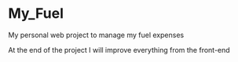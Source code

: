 # My_Fuel
My personal web project to manage my fuel expenses

At the end of the project I will improve everything from the front-end
